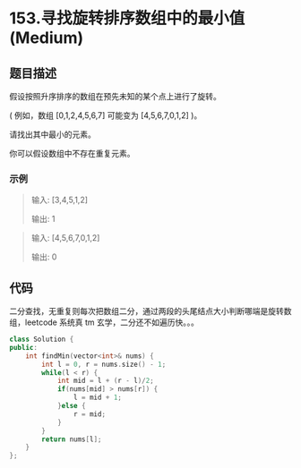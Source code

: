 # 153.寻找旋转排序数组中的最小值 (Medium)

## 题目描述

假设按照升序排序的数组在预先未知的某个点上进行了旋转。

( 例如，数组 [0,1,2,4,5,6,7] 可能变为 [4,5,6,7,0,1,2] )。

请找出其中最小的元素。

你可以假设数组中不存在重复元素。

### 示例

> 输入: [3,4,5,1,2]
> 
> 输出: 1

> 输入: [4,5,6,7,0,1,2]
> 
> 输出: 0

## 代码

二分查找，无重复则每次把数组二分，通过两段的头尾结点大小判断哪端是旋转数组，leetcode 系统真 tm 玄学，二分还不如遍历快。。。

```c++
class Solution {
public:
    int findMin(vector<int>& nums) {
        int l = 0, r = nums.size() - 1;
        while(l < r) {
            int mid = l + (r - l)/2;
            if(nums[mid] > nums[r]) {
                l = mid + 1;
            }else {
                r = mid;
            }
        }
        return nums[l];
    }
};
```